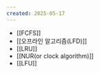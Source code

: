 ```yaml
---
created: 2025-05-17
---
```

- [[FCFS]] 
- [[오프라인 알고리즘(LFD)]]
- [[LRU]]
- [[NUR(or clock algorithm)]]
- [[LFU]]